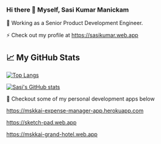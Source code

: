 ### Hi there 👋 Myself, Sasi Kumar Manickam

<!--
**mskkai/mskkai** is a ✨ _special_ ✨ repository because its `README.md` (this file) appears on your GitHub profile.

Here are some ideas to get you started:

- 🔭 I’m currently working on ...
- 🌱 I’m currently learning ...
- 👯 I’m looking to collaborate on ...
- 🤔 I’m looking for help with ...
- 💬 Ask me about ...
- 📫 How to reach me: ...
- 😄 Pronouns: ...
- ⚡ Fun fact: ...
-->

🔭 Working as a Senior Product Development Engineer.
 
⚡ Check out my profile at https://sasikumar.web.app

## &#x1f4c8; My GitHub Stats

[![Top Langs](https://github-readme-stats.vercel.app/api/top-langs/?username=mskkai&theme=radical)](https://github.com/anuraghazra/github-readme-stats)

[![Sasi's GitHub stats](https://github-readme-stats.vercel.app/api?username=mskkai&theme=radical)](https://github.com/anuraghazra/github-readme-stats)


🌱 Checkout some of my personal development apps below

   https://mskkai-expense-manager-app.herokuapp.com
   
   https://sketch-pad.web.app
   
   https://mskkai-grand-hotel.web.app
